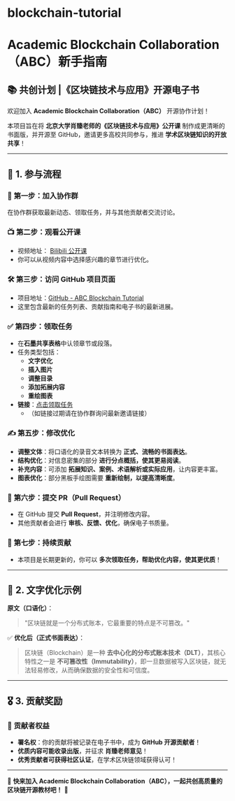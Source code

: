 # blockchain-tutorial
# Academic Blockchain Collaboration（ABC）新手指南

## 📚 共创计划 |《区块链技术与应用》开源电子书

欢迎加入 **Academic Blockchain Collaboration（ABC）** 开源协作计划！

本项目旨在将 **北京大学肖臻老师的《区块链技术与应用》公开课** 制作成更清晰的书面版，并开源至 GitHub，邀请更多高校共同参与，推进 **学术区块链知识的开放共享**！

---

## 🚀 1. 参与流程

### 🔗 **第一步：加入协作群**
在协作群获取最新动态、领取任务，并与其他贡献者交流讨论。

### 📺 **第二步：观看公开课**
- 视频地址： [Bilibili 公开课](https://www.bilibili.com/video/BV1Vt411X7JF?vd_source=96042d1eaa646b13445a42bd56de7eb7&p=2&spm_id_from=333.788.player.switch)
- 你可以从视频内容中选择感兴趣的章节进行优化。

### 🛠 **第三步：访问 GitHub 项目页面**
- 项目地址：[GitHub - ABC Blockchain Tutorial](https://github.com/Academic-Blockchain-Collaboration/blockchain-tutorial)
- 这里包含最新的任务列表、贡献指南和电子书的最新进展。

### ✅ **第四步：领取任务**
- 在**石墨共享表格**中认领章节或段落。
- 任务类型包括：
  - **文字优化**
  - **插入图片**
  - **调整目录**
  - **添加拓展内容**
  - **重绘图表**
- **链接**：[点击领取任务]([https://shimo.im/file-invite/5McDxohFGuYZu9hmkdWrDzaYdxX26/](https://docs.qq.com/sheet/DTVNhUExUWmhoeHp2?tab=BB08J2))
  - （如链接过期请在协作群询问最新邀请链接）

### ✍ **第五步：修改优化**
- **调整文体**：将口语化的录音文本转换为 **正式、流畅的书面表达**。
- **结构优化**：对信息密集的部分 **进行分点概括，使其更易阅读**。
- **补充内容**：可添加 **拓展知识、案例、术语解析或实际应用**，让内容更丰富。
- **图表优化**：部分黑板手绘图需要 **重新绘制，以提高清晰度**。

### 🔄 **第六步：提交 PR（Pull Request）**
- 在 GitHub 提交 **Pull Request**，并注明修改内容。
- 其他贡献者会进行 **审核、反馈、优化**，确保电子书质量。

### 🔁 **第七步：持续贡献**
- 本项目是长期更新的，你可以 **多次领取任务，帮助优化内容，使其更优质**！

---

## 📝 2. 文字优化示例

**原文（口语化）**：
> "区块链就是一个分布式账本，它最重要的特点是不可篡改。"

✅ **优化后（正式书面表达）**：
> 区块链（Blockchain）是一种 **去中心化的分布式账本技术（DLT）**，其核心特性之一是 **不可篡改性（Immutability）**，即一旦数据被写入区块链，就无法轻易修改，从而确保数据的安全性和可信度。

---

## 🎖 3. 贡献奖励

### 🎉 **贡献者权益**
- **署名权**：你的贡献将被记录在电子书中，成为 **GitHub 开源贡献者**！
- **优质内容可能收录出版**，并征求 **肖臻老师意见**！
- **优秀贡献者可获得社区认证**，在学术区块链领域获得认可！

---

📢 **快来加入 Academic Blockchain Collaboration（ABC），一起共创高质量的区块链开源教材吧！** 🚀

